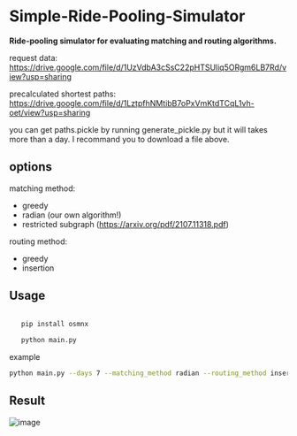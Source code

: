 # Simple-Ride-Pooling-Simulator

<b>Ride-pooling simulator for evaluating matching and routing
algorithms.</b>



request data:
https://drive.google.com/file/d/1UzVdbA3cSsC22pHTSUliq5ORgm6LB7Rd/view?usp=sharing

precalculated shortest paths:
https://drive.google.com/file/d/1LztpfhNMtibB7oPxVmKtdTCqL1vh-oet/view?usp=sharing

you can get paths.pickle by running generate_pickle.py but it will takes more than a day. I recommand you to download a file above.

 ## options
 
 matching method:
 - greedy
 - radian (our own algorithm!)
 - restricted subgraph (https://arxiv.org/pdf/2107.11318.pdf)
 
 
 routing method:
 - greedy
 - insertion

## Usage

 ```bash
 
    pip install osmnx
    
    python main.py

 ```

example
 
 ```bash
 python main.py --days 7 --matching_method radian --routing_method insertion --vehicles 1000
 ```
 
 ## Result
 
 ![image](https://user-images.githubusercontent.com/28619620/144733396-b210dd94-4c70-45d1-bb85-c10eda1dc90e.png)
